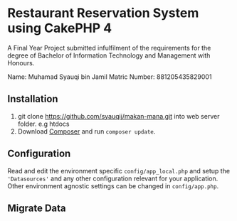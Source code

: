 # Restaurant Reservation System using CakePHP 4

A Final Year Project submitted infulfilment of the requirements for the degree of 
Bachelor of Information Technology and Management with Honours.

Name: Muhamad Syauqi bin Jamil
Matric Number: 881205435829001

## Installation

1. git clone https://github.com/syauqij/makan-mana.git into web server folder. e.g htdocs
2. Download [Composer](https://getcomposer.org/doc/00-intro.md) and run `composer update`. 

## Configuration

Read and edit the environment specific `config/app_local.php` and setup the 
`'Datasources'` and any other configuration relevant for your application.
Other environment agnostic settings can be changed in `config/app.php`.

## Migrate Data

